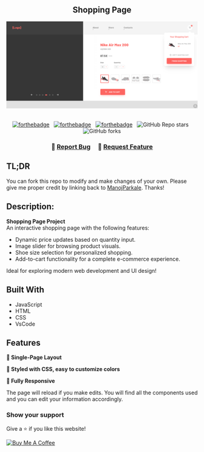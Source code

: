 <h2 align="center">
Shopping Page <br/>
</h2>
<div align="center">
  <img alt="Demo" src="./shoppping-page.png" />
</div>

<br/>

<center>
 
[![forthebadge](https://forthebadge.com/images/badges/made-with-javascript.svg)](https://forthebadge.com) &nbsp;
[![forthebadge](https://forthebadge.com/images/badges/made-with-html.svg)](https://forthebadge.com) &nbsp;
[![forthebadge](https://forthebadge.com/images/badges/made-with-css.svg)](https://forthebadge.com) &nbsp;
![GitHub Repo stars](https://img.shields.io/github/stars/ManojParkale/Shopping-Page?color=red&logo=github&style=for-the-badge) &nbsp;
![GitHub forks](https://img.shields.io/github/forks/ManojParkale/Shopping-Page?color=red&logo=github&style=for-the-badge)

</center>

<h3 align="center">
    🔹
    <a href="https://github.com/ManojParkale/Shopping-Page/issues">Report Bug</a> &nbsp; &nbsp;
    🔹
    <a href="https://github.com/ManojParkale/Shopping-Page/issues">Request Feature</a>
</h3>

## TL;DR

You can fork this repo to modify and make changes of your own. Please give me proper credit by linking back to [ManojParkale](https://github.com/ManojParkale/Shopping-Page). Thanks!
<br/>

## Description:
**Shopping Page Project**  
An interactive shopping page with the following features:  
- Dynamic price updates based on quantity input.  
- Image slider for browsing product visuals.  
- Shoe size selection for personalized shopping.  
- Add-to-cart functionality for a complete e-commerce experience.  

Ideal for exploring modern web development and UI design!

## Built With

- JavaScript
- HTML
- CSS
- VsCode

## Features

**📖   Single-Page Layout**

**🎨 Styled with CSS, easy to customize colors**

**📱 Fully Responsive**

The page will reload if you make edits.
You will find all the components used and you can edit your information accordingly.

### Show your support

Give a ⭐ if you like this website!

<a href="https://www.buymeacoffee.com/ManojParkale" target="_blank"><img src="https://cdn.buymeacoffee.com/buttons/v2/default-violet.png" alt="Buy Me A Coffee" height= "60px" width= "217px" ></a>
